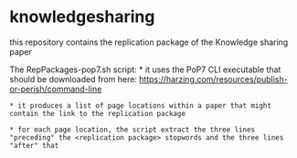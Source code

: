 # knowledgesharing
this repository contains the replication package of the Knowledge sharing paper 

The RepPackages-pop7.sh script:
    * it uses the PoP7 CLI executable that should be downloaded from here:
    https://harzing.com/resources/publish-or-perish/command-line

    * it produces a list of page locations within a paper that might contain the link to the replication package
    
    * for each page location, the script extract the three lines "preceding" the <replication package> stopwords and the three lines "after" that
